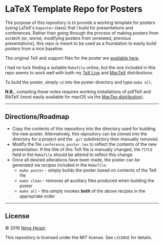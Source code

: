 # LaTeX Template Repo for Posters

The purpose of this repository is to provide a working template for posters
(using LaTeX's `baposter` class) that I build for presentations and conferences.
Rather than going through the process of making posters from scratch (or, worse,
modifying posters from unrelated, previous presentations), this repo is meant to
be used as a foundation to easily build posters from a nice baseline.

The original TeX and support files for the poster are [available
here](http://www.latextemplates.com/template/baposter-landscape-poster).

I had no luck finding a suitable `Makefile` online, but the one included in this
repo seems to work well with both my [TeX Live](https://www.tug.org/texlive/)
and [MacTeX](https://tug.org/mactex/) distributions.

To build the poster, simply `cd` into the poster directory and type `make all`.

__N.B.__, compiling these notes requires working installations of pdfTeX and
BibTeX (most easily available for macOS via the [MacTex
distribution](https://tug.org/mactex/)).

---

## Directions/Roadmap

* Copy the contents of this repository into the directory used for building the
    new poster. Alternatively, this repository can be cloned into the directory
    for a project and the `.git` subdirectory then manually removed.
* Modify the file `conference_poster.tex` to reflect the contents of the new
    presentation. If the title of this TeX file is manually changed, the `TITLE`
    field in the `Makefile` should be altered to reflect this change.
* Once all desired alterations have been made, the poster can be generated via
    recipes included in the `Makefile`:
    * `make poster` - simply builds the poster based on contents of the TeX file
    * `make clean` - removes all auxiliary files produced when building the
        poster
    * `make all` - this simply invokes __both__ of the above recipes in the
        appropriate order

---

## License

&copy; 2016 [Nima Hejazi](http://nimahejazi.org)

This repository is licensed under the MIT license. See `LICENSE` for details.
